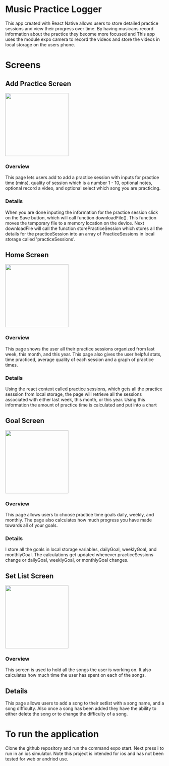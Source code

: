 # Music Practice Logger
This app created with React Native allows users to store detailed practice sessions and view their progress over time.  By having musicans record information about the practice they become more focused and  This app uses the module expo camera to record the videos and store the videos in local storage on the users phone.

# Screens
## Add Practice Screen
<img src='https://user-images.githubusercontent.com/77705797/182207563-9c260308-e6a6-45c1-a21f-15f91125f4cd.png'  width=200 />

### Overview
This page lets users add to add a practice session with inputs for practice time (mins), quality of session which is a number 1 - 10, optional notes, optional record a video, and optional select which song you are practicing.
### Details
When you are done inputing the information for the practice session click on the Save button, which will call function downloadFile().  This function moves the temporary file to a memory location on the device.  Next downloadFile will call the function storePracticeSession which stores all the details for the practiceSession into an array of PracticeSessions in local storage called 'practiceSessions'.

## Home Screen
 <img src=https://user-images.githubusercontent.com/77705797/182207642-61f588d8-269e-4c40-aa49-e8b61390fd30.png width=200/>
 
### Overview
This page shows the user all their practice sessions organized from last week, this month, and this year.  This page also gives the user helpful stats, time practiced, average quality of each session and a graph of practice times.

### Details
Using the react context called practice sessions, which gets all the practice sesssion from local storage, the page will retrieve all the sessions associated with either last week, this month, or this year.  Using this information the amount of practice time is calculated and put into a chart

## Goal Screen 
<img src=https://user-images.githubusercontent.com/77705797/182207738-d25aff94-a99e-40df-b816-d699eaf4c525.png width=200/>

### Overview
This page allows users to choose practice time goals daily, weekly, and monthly.  The page also calculates how much progress you have made towards all of your goals.
### Details
I store all the goals in local storage variables, dailyGoal, weeklyGoal, and monthlyGoal.  The calculations get updated whenever practiceSessions change or dailyGoal, weeklyGoal, or monthlyGoal changes.

## Set List Screen 
<img src=https://user-images.githubusercontent.com/77705797/182207919-311d41e0-baee-487d-ad61-6a95341a8074.png width=200/>

### Overview 
This screen is used to hold all the songs the user is working on.  It also calculates how much time the user has spent on each of the songs.  
## Details
This page allows users to add a song to their setlist with a song name, and a song difficulty. Also once a song has been added they have the ability to either delete the song or to change the difficulty of a song.

# To run the application
Clone the github repository and run the command expo start.  Next press i to run in an ios simulator.  Note this project is intended for ios and has not been tested for web or andriod use. 
